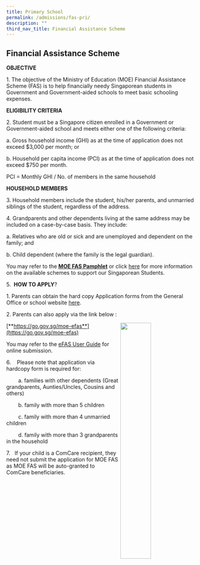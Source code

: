 ```yaml
---
title: Primary School
permalink: /admissions/fas-pri/
description: ""
third_nav_title: Financial Assistance Scheme
---
```

## Financial Assistance Scheme

**OBJECTIVE**

1\.  The objective of the Ministry of Education (MOE) Financial Assistance Scheme (FAS) is to help financially needy Singaporean students in Government and Government-aided schools to meet basic schooling expenses.

**ELIGIBILITY CRITERIA**

2\. Student must be a Singapore citizen enrolled in a Government or Government-aided school and meets either one of the following criteria:

a. Gross household income (GHI) as at the time of application does not exceed $3,000 per month; or

b. Household per capita income (PCI) as at the time of application does not exceed $750 per month.

PCI = Monthly GHI / No. of members in the same household

**HOUSEHOLD MEMBERS**

3\. Household members include the student, his/her parents, and unmarried siblings of the student, regardless of the address.

4\. Grandparents and other dependents living at the same address may be included on a case-by-case basis. They include:

a. Relatives who are old or sick and are unemployed and dependent on the family; and

b. Child dependent (where the family is the legal guardian).

You may refer to the **[MOE FAS Pamphlet](https://drive.google.com/file/d/1euj1JLCGOXiwNcg6I6_v24f7KxnFhuC3/view?usp=sharing)** or click [here](https://www.moe.gov.sg/financial-matters/financial-assistance) for more information on the available schemes to support our Singaporean Students.

5.  **HOW TO APPLY**?

1\.  Parents can obtain the hard copy Application forms from the General Office or school website [here](https://drive.google.com/file/d/1wwLOxqXgYUoZon-mYY7uMJVShEtyvrK1/view?usp=sharing).

2\. Parents can also apply via the link below :

<img style="width:40%" align="right" src="/images/primary/qrcode1.jpg">

[**https://go.gov.sg/moe-efas**](https://go.gov.sg/moe-efas)


You may refer to the [eFAS User Guide](https://drive.google.com/file/d/1r73LXFaXaiqu-zwVWT8X31XzL7mp93Me/view?usp=sharing) for online submission.

6.    Please note that application via hardcopy form is required for: 

        a. families with other dependents (Great grandparents, Aunties/Uncles, Cousins and others) 

        b. family with more than 5 children 

        c. family with more than 4 unmarried children 

        d. family with more than 3 grandparents in the household 

7.   If your child is a ComCare recipient, they need not submit the application for MOE FAS as MOE FAS will be auto-granted to ComCare beneficiaries.